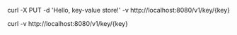 
curl -X PUT -d 'Hello, key-value store!' -v http://localhost:8080/v1/key/{key}

curl -v http://localhost:8080/v1/key/{key}